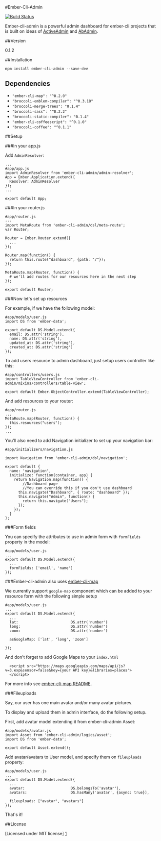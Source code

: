 #Ember-Cli-Admin

[![Build Status](https://travis-ci.org/ember-admin/ember-cli-admin.svg?branch=master)](https://travis-ci.org/ember-admin/ember-cli-admin)

Ember-cli-admin is a powerful admin dashboard for ember-cli projects that is built on ideas of [ActiveAdmin][2] and [AbAdmin][3].

##Version

0.1.2

##Installation

```
npm install ember-cli-admin --save-dev
```

## Dependencies

* `"ember-cli-map": "^0.2.0"`
* `"broccoli-emblem-compiler": "^0.3.18"`
* `"broccoli-merge-trees": "0.1.4"`
* `"broccoli-sass": "^0.2.2"`
* `"broccoli-static-compiler": "0.1.4"`
* `"ember-cli-coffeescript": "^0.1.0"`
* `"broccoli-coffee": "^0.1.1"`

##Setup

###In your app.js


Add ```AdminResolver```:
```
...
#app/app.js
import AdminResolver from 'ember-cli-admin/admin-resolver';
App = Ember.Application.extend({
  Resolver: AdminResolver
});
...

export default App;
```

###In your router.js

```
#app/router.js
---
import MetaRoute from 'ember-cli-admin/dsl/meta-route';
var Router;

Router = Ember.Router.extend({
  ...
});

Router.map(function() {
  return this.route("dashboard", {path: "/"});
});

MetaRoute.map(Router, function() {
  # we'll add routes for our resources here in the next step
});

export default Router;
```

###Now let's set up resources

For example, if we have the following model:

```
#app/models/user.js
import DS from 'ember-data';

export default DS.Model.extend({
  email: DS.attr('string'),
  name: DS.attr('string'),
  updated_at: DS.attr('string'),
  created_at: DS.attr('string')
});

```
To add users resource to admin dashboard, just setup users controller like this:

```
#app/controllers/users.js
import TableViewController from 'ember-cli-admin/mixins/controllers/table-view';

export default Ember.ObjectController.extend(TableViewController);

```
And add resources to your router:

```
#app/router.js
...
MetaRoute.map(Router, function() {
  this.resources("users");
});
...
```

You'll also need to add Navigation initializer to set up your navigation bar:

```
#app/initializers/navigation.js

import Navigation from 'ember-cli-admin/dsl/navigation';

export default {
  name: 'navigation',
  initialize: function(container, app) {
    return Navigation.map(function() {
        //Dashboard page
        //You can override this if you don't use dashboard
      this.navigate("Dashboard", { route: "dashboard" });
      this.navigate("Admin", function() {
        return this.navigate("Users");
      });
    });
  }
};

```
###Form fields

You can specify the attributes to use in admin form with ```formFields``` property in the model:

```
#app/models/user.js
...
export default DS.Model.extend({
  ...
  formFields: ['email', 'name']
});  
```
###Ember-cli-admin also uses [ember-cli-map][4]

We currently support ```google-map``` component which can be added to your resource form with the following simple setup

```
#app/models/user.js
...
export default DS.Model.extend({
  ...
  lat:                        DS.attr('number')
  long:                       DS.attr('number')
  zoom:                       DS.attr('number')

  asGoogleMap: ['lat', 'long', 'zoom']
 
});
```

And don't forget to add Google Maps to your ```index.html```
```
  <script src="https://maps.googleapis.com/maps/api/js?v=3.exp&sensor=false&key={your API key}&libraries=places">
  </script>
```

For more info see [ember-cli-map README][4].

###Fileuploads

Say, our user has one main avatar and/or many avatar pictures.

To display and upload them in admin interface, do the following setup.

First, add avatar model extending it from ember-cli-admin Asset:

```
#app/models/avatar.js
import Asset from 'ember-cli-admin/logics/asset';
import DS from 'ember-data';

export default Asset.extend();
```

Add avatar/avatars to User model, and specify them on ```fileuploads``` property:

```
#app/models/user.js
...
export default DS.Model.extend({
  ...
  avatar:                     DS.belongsTo('avatar'),
  avatars:                    DS.hasMany('avatar', {async: true}),
  
  fileuploads: ["avatar", "avatars"]
});
```
That's it!



##License


[Licensed under MIT license] [1]

[1]:http://opensource.org/licenses/mit-license.php
[2]:https://github.com/activeadmin/activeadmin
[3]:https://github.com/leschenko/ab_admin
[4]:https://github.com/ember-admin/ember-cli-map